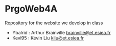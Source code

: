 # PrgoWeb4A
Repository for the website we develop in class

 - Ybalrid : Arthur Brainville <brainville@et.esiea.fr>
 - Kevl95 : Kévin Liu <kliu@et.esiea.fr>

